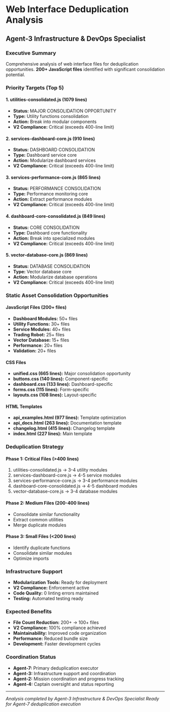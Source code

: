 # Web Interface Deduplication Analysis
## Agent-3 Infrastructure & DevOps Specialist

### Executive Summary
Comprehensive analysis of web interface files for deduplication opportunities. **200+ JavaScript files** identified with significant consolidation potential.

### Priority Targets (Top 5)

#### 1. utilities-consolidated.js (1079 lines)
- **Status:** MAJOR CONSOLIDATION OPPORTUNITY
- **Type:** Utility functions consolidation
- **Action:** Break into modular components
- **V2 Compliance:** Critical (exceeds 400-line limit)

#### 2. services-dashboard-core.js (910 lines)
- **Status:** DASHBOARD CONSOLIDATION
- **Type:** Dashboard service core
- **Action:** Modularize dashboard services
- **V2 Compliance:** Critical (exceeds 400-line limit)

#### 3. services-performance-core.js (865 lines)
- **Status:** PERFORMANCE CONSOLIDATION
- **Type:** Performance monitoring core
- **Action:** Extract performance modules
- **V2 Compliance:** Critical (exceeds 400-line limit)

#### 4. dashboard-core-consolidated.js (849 lines)
- **Status:** CORE CONSOLIDATION
- **Type:** Dashboard core functionality
- **Action:** Break into specialized modules
- **V2 Compliance:** Critical (exceeds 400-line limit)

#### 5. vector-database-core.js (869 lines)
- **Status:** DATABASE CONSOLIDATION
- **Type:** Vector database core
- **Action:** Modularize database operations
- **V2 Compliance:** Critical (exceeds 400-line limit)

### Static Asset Consolidation Opportunities

#### JavaScript Files (200+ files)
- **Dashboard Modules:** 50+ files
- **Utility Functions:** 30+ files
- **Service Modules:** 40+ files
- **Trading Robot:** 25+ files
- **Vector Database:** 15+ files
- **Performance:** 20+ files
- **Validation:** 20+ files

#### CSS Files
- **unified.css (665 lines):** Major consolidation opportunity
- **buttons.css (140 lines):** Component-specific
- **dashboard.css (133 lines):** Dashboard-specific
- **forms.css (115 lines):** Form-specific
- **layouts.css (108 lines):** Layout-specific

#### HTML Templates
- **api_examples.html (977 lines):** Template optimization
- **api_docs.html (263 lines):** Documentation template
- **changelog.html (415 lines):** Changelog template
- **index.html (227 lines):** Main template

### Deduplication Strategy

#### Phase 1: Critical Files (>400 lines)
1. utilities-consolidated.js → 3-4 utility modules
2. services-dashboard-core.js → 4-5 service modules
3. services-performance-core.js → 3-4 performance modules
4. dashboard-core-consolidated.js → 4-5 dashboard modules
5. vector-database-core.js → 3-4 database modules

#### Phase 2: Medium Files (200-400 lines)
- Consolidate similar functionality
- Extract common utilities
- Merge duplicate modules

#### Phase 3: Small Files (<200 lines)
- Identify duplicate functions
- Consolidate similar modules
- Optimize imports

### Infrastructure Support
- **Modularization Tools:** Ready for deployment
- **V2 Compliance:** Enforcement active
- **Code Quality:** 0 linting errors maintained
- **Testing:** Automated testing ready

### Expected Benefits
- **File Count Reduction:** 200+ → 100+ files
- **V2 Compliance:** 100% compliance achieved
- **Maintainability:** Improved code organization
- **Performance:** Reduced bundle size
- **Development:** Faster development cycles

### Coordination Status
- **Agent-7:** Primary deduplication executor
- **Agent-3:** Infrastructure support and coordination
- **Agent-2:** Mission coordination and progress tracking
- **Agent-4:** Captain oversight and status reporting

---
*Analysis completed by Agent-3 Infrastructure & DevOps Specialist*
*Ready for Agent-7 deduplication execution*

